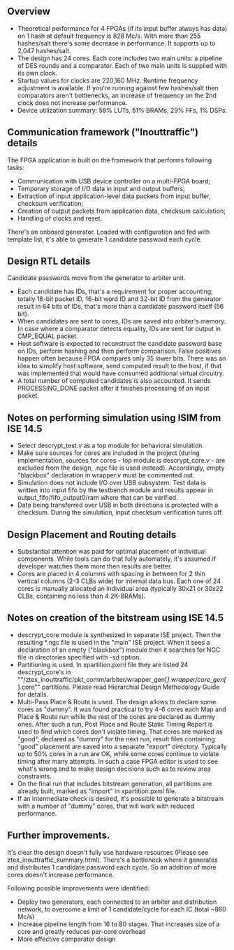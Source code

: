 ## Overview

- Theoretical performance for 4 FPGAs (if its input buffer always has data) on 1 hash at default frequency is 828 Mc/s. With more than 255 hashes/salt there's some decrease in performance. It supports up to 2,047 hashes/salt.
- The design has 24 cores. Each core includes two main units: a pipeline of DES rounds and a comparator. Each of two main units is supplied with its own clock.
- Startup values for clocks are 220,160 MHz. Runtime frequency adjustment is available. If you're running against few hashes/salt then comparators aren't bottlenecks, an increase of frequency on the 2nd clock does not increase performance.
- Device utilization summary: 58% LUTs, 51% BRAMs, 29% FFs, 1% DSPs.


## Communication framework ("Inouttraffic") details

The FPGA application is built on the framework that performs following tasks:
- Communication with USB device controller on a multi-FPGA board;
- Temporary storage of I/O data in input and output buffers;
- Extraction of input application-level data packets from input buffer, checksum verification;
- Creation of output packets from application data, checksum calculation;
- Handling of clocks and reset.

There's an onboard generator. Loaded with configuration and fed with template list, it's able to generate 1 candidate password each cycle.


## Design RTL details

Candidate passwords move from the generator to arbiter unit.
- Each candidate has IDs, that's a requirement for proper accounting; totally 16-bit packet ID, 16-bit word ID and 32-bit ID from the generator result in 64 bits of IDs, that's more than a candidate password itself (56 bit).
- When candidates are sent to cores, IDs are saved into arbiter's memory. In case where a comparator detects equality, IDs are sent for output in CMP_EQUAL packet.
- Host software is expected to reconstruct the candidate password base on IDs, perform hashing and then perform comparison. False positives happen often because FPGA compares only 35 lower bits. There was an idea to simplify host software, send computed result to the host, if that was implemented that would have consumed additional virtual circuitry.
- A total number of computed candidates is also accounted. It sends PROCESSING_DONE packet after it finishes processing of an input packet.


## Notes on performing simulation using ISIM from ISE 14.5

- Select descrypt_test.v as a top module for behavioral simulation.
- Make sure sources for cores are included in the project (during implementation, sources for cores - top module is descrypt_core.v - are excluded from the design, .ngc file is used instead). Accordingly, empty "blackbox" declaration in wrapper.v must be commented out.
- Simulation does not include I/O over USB subsystem. Test data is written into input fifo by the testbench module and results appear in output_fifo/fifo_output0/ram where that can be verified.
- Data being transferred over USB in both directions is protected with a checksum. During the simulation, input checksum verification turns off.


## Design Placement and Routing details

- Substantial attention was paid for optimal placement of individual components. While tools can do that fully automately, it's assumed if developer watches them more then results are better.
- Cores are placed in 4 columns with spacing in between for 2 thin vertical columns (2-3 CLBs wide) for internal data bus. Each one of 24 cores is manually allocated an individual area (typically 30x21 or 30x22 CLBs, containing no less than 4 2K-BRAMs).


## Notes on creation of the bitstream using ISE 14.5

- descrypt_core module is synthesized in separate ISE project. Then the resulting *.ngc file is used in the "main" ISE project. When it sees a declaration of an empty ("blackbox") module then it searches for NGC file in directories specified with -sd option.
- Partitioning is used. In xpartition.pxml file they are listed 24 descrypt_core's in ""/ztex_inouttraffic/pkt_comm/arbiter/wrapper_gen[*].wrapper/core_gen[*].core"" partitions. Please read Hierarchial Design Methodology Guide for details.
- Multi-Pass Place & Route is used. The design allows to declare some cores as "dummy". It was found practical to try 4-6 cores each Map and Place & Route run while the rest of the cores are declared as dummy ones. After such a run, Post Place and Route Static Timing Report is used to find which cores don't violate timing. That cores are marked as "good", declared as "dummy" for the next run, result files containing "good" placement are saved into a separate "export" directory. Typically up to 50% cores in a run are OK, while some cores continue to violate timing after many attempts. In such a case FPGA editor is used to see what's wrong and to make design decisions such as to review area constraints.
- On the final run that includes bitstream generation, all partitions are already built, marked as "import" in xpartition.pxml file.
- If an intermediate check is desired, it's possible to generate a bitstream with a number of "dummy" cores, that will work with reduced performance.


## Further improvements.

It's clear the design doesn't fully use hardware resources (Please see ztex_inouttraffic_summary.html).
There's a bottleneck where it generates and distributes 1 candidate password each cycle. So an addition of more cores doesn't increase performance.

Following possible improvements were identified:
- Deploy two generators, each connected to an arbiter and distribution network, to overcome a limit of 1 candidate/cycle for each IC (total ~880 Mc/s)
- Increase pipeline length from 16 to 80 stages. That increases size of a core and greatly reduces per-core overhead
- More effective comparator design


